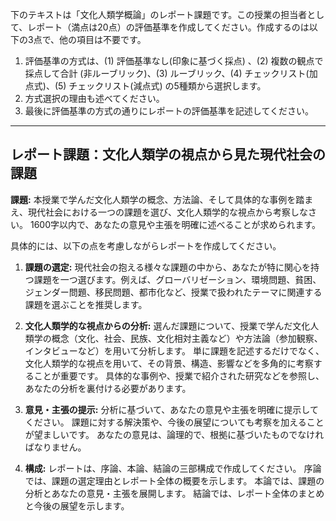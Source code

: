 下のテキストは「文化人類学概論」のレポート課題です。この授業の担当者として、レポート（満点は20点）の評価基準を作成してください。作成するのは以下の3点で、他の項目は不要です。

1. 評価基準の方式は、(1) 評価基準なし(印象に基づく採点) 、(2) 複数の観点で採点して合計  (非ルーブリック)、(3) ルーブリック、(4) チェックリスト(加点式)、(5) チェックリスト(減点式) の5種類から選択します。
2. 方式選択の理由も述べてください。
3. 最後に評価基準の方式の通りにレポートの評価基準を記述してください。

---------------------------------------
## レポート課題：文化人類学の視点から見た現代社会の課題

**課題:** 本授業で学んだ文化人類学の概念、方法論、そして具体的な事例を踏まえ、現代社会における一つの課題を選び、文化人類学的な視点から考察しなさい。  1600字以内で、あなたの意見や主張を明確に述べることが求められます。

具体的には、以下の点を考慮しながらレポートを作成してください。

1. **課題の選定:** 現代社会の抱える様々な課題の中から、あなたが特に関心を持つ課題を一つ選びます。例えば、グローバリゼーション、環境問題、貧困、ジェンダー問題、移民問題、都市化など、授業で扱われたテーマに関連する課題を選ぶことを推奨します。

2. **文化人類学的な視点からの分析:** 選んだ課題について、授業で学んだ文化人類学の概念（文化、社会、民族、文化相対主義など）や方法論（参加観察、インタビューなど）を用いて分析します。  単に課題を記述するだけでなく、文化人類学的な視点を用いて、その背景、構造、影響などを多角的に考察することが重要です。  具体的な事例や、授業で紹介された研究などを参照し、あなたの分析を裏付ける必要があります。

3. **意見・主張の提示:**  分析に基づいて、あなたの意見や主張を明確に提示してください。  課題に対する解決策や、今後の展望についても考察を加えることが望ましいです。  あなたの意見は、論理的で、根拠に基づいたものでなければなりません。

4. **構成:**  レポートは、序論、本論、結論の三部構成で作成してください。  序論では、課題の選定理由とレポート全体の概要を示します。  本論では、課題の分析とあなたの意見・主張を展開します。  結論では、レポート全体のまとめと今後の展望を示します。


